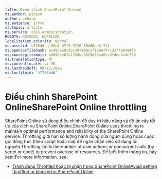```yaml
---
title: Điều chỉnh SharePoint Online
ms.author: pebaum
author: pebaum
ms.audience: ITPro
ms.topic: article
ms.service: o365-administration
ROBOTS: NOINDEX, NOFOLLOW
localization_priority: Normal
ms.assetid: b376d8ea-50c4-47f0-9720-50d80aa3f7f1
ms.openlocfilehash: ac49a259c1bc09710ec5f166ef47cd3f4884a4fe
ms.sourcegitcommit: c6692ce0fa1358ec3529e59ca0ecdfdea4cdc759
ms.translationtype: MT
ms.contentlocale: vi-VN
ms.lasthandoff: 09/15/2020
ms.locfileid: "47795446"
---
```

# <a name="sharepoint-online-throttling"></a><span data-ttu-id="7be1c-102">Điều chỉnh SharePoint Online</span><span class="sxs-lookup"><span data-stu-id="7be1c-102">SharePoint Online throttling</span></span>

<span data-ttu-id="7be1c-103">SharePoint Online sử dụng điều chỉnh để duy trì hiệu năng và độ tin cậy tối ưu của dịch vụ SharePoint Online.</span><span class="sxs-lookup"><span data-stu-id="7be1c-103">SharePoint Online uses throttling to maintain optimal performance and reliability of the SharePoint Online service.</span></span> <span data-ttu-id="7be1c-104">Throttling giới hạn số lượng hành động của người dùng hoặc cuộc gọi đồng thời (theo script hoặc mã) để ngăn chặn việc sử dụng tài nguyên.</span><span class="sxs-lookup"><span data-stu-id="7be1c-104">Throttling limits the number of user actions or concurrent calls (by script or code) to prevent overuse of resources.</span></span> <span data-ttu-id="7be1c-105">Để biết thêm thông tin, hãy xem:</span><span class="sxs-lookup"><span data-stu-id="7be1c-105">For more information, see:</span></span>

- [<span data-ttu-id="7be1c-106">Tránh dùng Throttled hoặc bị chặn trong SharePoint Online</span><span class="sxs-lookup"><span data-stu-id="7be1c-106">Avoid getting throttled or blocked in SharePoint Online</span></span>](https://docs.microsoft.com/sharepoint/dev/general-development/how-to-avoid-getting-throttled-or-blocked-in-sharepoint-online)
